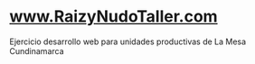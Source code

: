 # www.RaizyNudoTaller.com
Ejercicio desarrollo web para unidades productivas de La Mesa Cundinamarca
